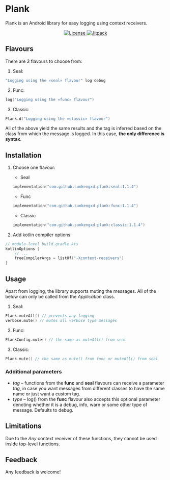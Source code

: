 # Plank
Plank is an Android library for easy logging using context receivers.

<p align="center">
    <a href="https://opensource.org/licenses/MIT">
        <img alt="License" src="https://img.shields.io/badge/License-MIT-yellow.svg" />
    </a>
    <a href="https://jitpack.io/#sunkengxd/plank">
        <img alt="Jitpack" src="https://jitpack.io/v/sunkengxd/plank.svg" />
    </a>
</p>

## Flavours

There are 3 flavours to choose from:

1. Seal:
```kotlin
"Logging using the «seal» flavour" log debug
```

2. Func:
```kotlin
log("Logging using the «func» flavour")
```

3. Classic:
```kotlin
Plank.d("Logging using the «classic» flavour")
```

All of the above yield the same results and the tag is inferred based on the class from which the message is logged. In this case, **the only difference is syntax**.

## Installation
1. Choose one flavour:
    - Seal
    ```kotlin
    implementation("com.github.sunkengxd.plank:seal:1.1.4")
    ```
    - Func
    ```kotlin
    implementation("com.github.sunkengxd.plank:func:1.1.4")
    ```
    - Classic
    ```kotlin
    implementation("com.github.sunkengxd.plank:classic:1.1.4")
    ```

2. Add kotlin compiler options:
```kotlin
// module-level build.gradle.kts
kotlinOptions {
    // ...
    freeCompilerArgs = listOf("-Xcontext-receivers")
}
```

## Usage
Apart from logging, the library supports muting the messages. All of the below can only be called from the *Application* class.

1. Seal:
```kotlin
Plank.muteAll() // prevents any logging
verbose.mute() // mutes all verbose type messages
```

2. Func:
```kotlin
PlankConfig.mute() // the same as muteAll() from seal
```

3. Classic:
```kotlin
Plank.mute() // the same as mute() from func or muteAll() from seal
```

### Additional parameters
- *tag* – functions from the **func** and **seal** flavours can receive a parameter *tag*, in case you want messages from different classes to have the same name or just want a custom tag.
- *type* – log() from the **func** flavour also accepts this optional parameter denoting whether it is a debug, info, warn or some other type of message. Defaults to debug.

## Limitations
Due to the *Any* context receiver of these functions, they cannot be used inside top-level functions.

## Feedback

Any feedback is welcome!
